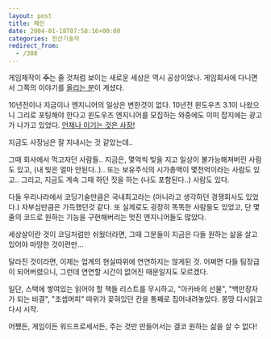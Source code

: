```yaml
---
layout: post
title: 폐인
date: 2004-01-18T07:58:16+00:00
categories: 전산기술자
redirect_from:
  - /308
---
```


게임제작이 <s>주는</s> 줄 것처럼 보이는 새로운 세상은 역시 공상이었나. 게임회사에 다니면서 그쪽의 이야기를 <a href="http://neverwhere.egloos.com/" target=bb>올리는 분</a>이 계셨다.

10년전이나 지금이나 엔지니어의 일상은 변한것이 없다. 10년전 윈도우즈 3.1이 나왔으니 그리로 포팅해야 한다고 윈도우즈 엔지니어를 모집하는 와중에도 이미 잡지에는 광고가 나가고 있었다. <a href=http://neverwhere.egloos.com/210864/ target=bb>언제나 이기는 것은 사장!</A>

지금도 사장님은 잘 지내시는 것 같았는데..

그때 회사에서 먹고자던 사람들.. 지금은, 몇억씩 빚을 지고 일상이 불가능해져버린 사람도 있고, (내 빚은 얼마 안된다..).. 또는 보유주식의 시가총액이 몇천억이라는 사람도 있고.. 그리고, 지금도 계속 그때 하던 짓을 하는 (나도 포함된다..) 사람도 있다.

다들 우리나라에서 코딩기술만큼은 국내최고라는 (아니라고 생각하던 경쟁회사도 있었다.) 자부심만큼은 가득했던것 같다. 또 실제로도 굉장히 똑똑한 사람들도 있었고, 단 몇줄의 코드로 원하는 기능을 구현해버리는 멋진 엔지니어들도 많았다.

세상살이란 것이 코딩처럼만 쉬웠더라면, 그때 그분들이 지금은 다들 원하는 삶을 살고 있어야 마땅한 것이련만...

달라진 것이라면, 이제는 업계의 현실따위에 연연하지는 않게된 것. 어쩌면 다들 팀장급이 되어버렸으니, 그런데 연연할 시간이 없어진 때문일지도 모르겠다.

일단, 스택에 쌓여있는 읽어야 할 책들 리스트를 무시하고, "아카바의 선물", "백만장자가 되는 비결", "조셉머피" 따위가 꽂혀있던 칸을 통째로 집어내려놓았다. 몽땅 다시읽고 다시 시작.

어쨌든, 게임이든 워드프로세서든, 주는 것만 만들어서는 결코 원하는 삶을 살 수 없다!

